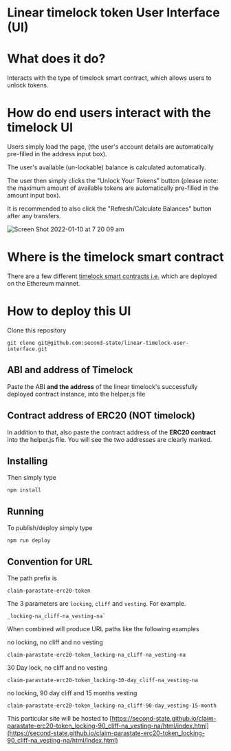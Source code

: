 # Linear timelock token User Interface (UI)

# What does it do?

Interacts with the type of timelock smart contract, which allows users to unlock tokens.


# How do end users interact with the timelock UI

Users simply load the page, (the user's account details are automatically pre-filled in the address input box). 

The user's available (un-lockable) balance is calculated automatically. 

The user then simply clicks the "Unlock Your Tokens" button (please note: the maximum amount of available tokens are automatically pre-filled in the amount input box). 

It is recommended to also click the "Refresh/Calculate Balances" button after any transfers.

![Screen Shot 2022-01-10 at 7 20 09 am](https://user-images.githubusercontent.com/9831342/148701427-3217e79a-3e02-4b71-b4b1-20d93729ac94.png)

# Where is the timelock smart contract

There are a few different [timelock smart contracts i.e.](https://github.com/second-state/linear-timelock-smart-contract/) which are deployed on the Ethereum mainnet. 

# How to deploy this UI

Clone this repository

```
git clone git@github.com:second-state/linear-timelock-user-interface.git
```

## ABI and address of Timelock

Paste the ABI **and the address** of the linear timelock's successfully deployed contract instance, into the helper.js file

## Contract address of ERC20 (NOT timelock)

In addition to that, also paste the contract address of the **ERC20 contract** into the helper.js file. You will see the two addresses are clearly marked.

## Installing

Then simply type

```
npm install
```

## Running

To publish/deploy simply type

```
npm run deploy
```

## Convention for URL

The path prefix is 

```
claim-parastate-erc20-token
```

The 3 parameters are `locking`, `cliff` and `vesting`. For example.

```
_locking-na_cliff-na_vesting-na`
```

When combined will produce URL paths like the following examples

no locking, no cliff and no vesting

```
claim-parastate-erc20-token_locking-na_cliff-na_vesting-na
```

30 Day lock, no cliff and no vesting

```
claim-parastate-erc20-token_locking-30-day_cliff-na_vesting-na
```

no locking, 90 day cliff and 15 months vesting

```
claim-parastate-erc20-token_locking-na_cliff-90-day_vesting-15-month
```


This particular site will be hosted to [https://second-state.github.io/claim-parastate-erc20-token_locking-90_cliff-na_vesting-na/html/index.html](https://second-state.github.io/claim-parastate-erc20-token_locking-90_cliff-na_vesting-na/html/index.html)
